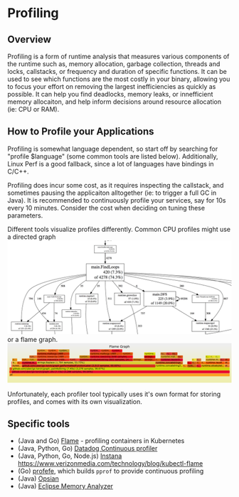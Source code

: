 # Profiling

## Overview

Profiling is a form of runtime analysis that measures various components of the runtime such as, memory allocation, garbage collection, threads and locks, callstacks, or frequency and duration of specific functions. It can be used to see which functions are the most costly in your binary, allowing you to focus your effort on removing the largest inefficiencies as quickly as possible. It can help you find deadlocks, memory leaks, or innefficient memory allocaiton, and help inform decisions around resource allocation (ie: CPU or RAM).

## How to Profile your Applications

Profiling is somewhat language dependent, so start off by searching for "profile $language" (some common tools are listed below). Additionally, Linux Perf is a good fallback, since a lot of languages have bindings in C/C++.

Profiling does incur some cost, as it requires inspecting the callstack, and sometimes pausing the applicaiton alltogether (ie: to trigger a full GC in Java). It is recommended to continuously profile your services, say for 10s every 10 minutes. Consider the cost when deciding on tuning these parameters.

Different tools visualize profiles differently. Common CPU profiles might use a directed graph ![graph](../images/pprof-dot.png) or a flame graph. ![flame](../images/flame.png)

Unfortunately, each profiler tool typically uses it's own format for storing profiles, and comes with its own visualization.

## Specific tools

- (Java and Go) [Flame](https://github.com/VerizonMedia/kubectl-flame) - profiling containers in Kubernetes
- (Java, Python, Go) [Datadog Continuous profiler](https://www.datadoghq.com/product/code-profiling/)
- (Java, Python, Go, Node.js) [Instana](https://www.instana.com/blog/instana-announces-the-industrys-first-commercial-continuous-production-profiler/)
https://www.verizonmedia.com/technology/blog/kubectl-flame
- (Go) [profefe](https://github.com/profefe/profefe), which builds `pprof` to provide continuous profiling
- (Java) [Opsian](https://opsian.com/)
- (Java) [Eclipse Memory Analyzer](https://www.eclipse.org/mat/)
